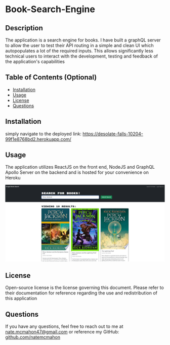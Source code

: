 
# Book-Search-Engine

## Description
    
The application is a search engine for books. I have built a graphQL server to allow the user to test their API routing in a simple and clean UI which autopopulates a lot of the required inputs. This allows significantly less technical users to interact with the development, testing and feedback of the application's capabilities
    
## Table of Contents (Optional)
    
- [Installation](#installation)
- [Usage](#usage)
- [License](#license)
- [Questions](#questions)

    
## Installation
    
simply navigate to the deployed link: https://desolate-falls-10204-99f1e8768bd2.herokuapp.com/
    
## Usage
    
The application utilizes ReactJS on the front end, NodeJS and GraphQL Apollo Server on the backend and is hosted for your convenience on Heroku
    
![DemoScreenshot](public\DemoScreenshot.png)
    
## License
    
Open-source license is the license governing this document. Please refer to their documentation for reference regarding the use and redistribution of this application

## Questions

If you have any questions, feel free to reach out to me at nate.mcmahon47@gmail.com or reference my GitHub:
[github.com/natemcmahon](github.com/natemcmahon)